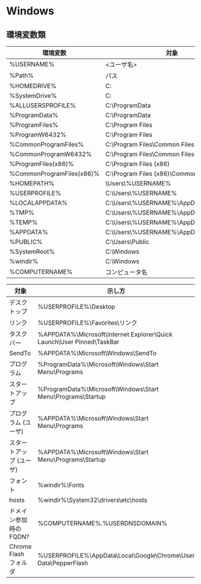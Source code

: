 # Windows

## 環境変数類

| 環境変数 | 対象 | xx |
|---|---|---|
| %USERNAME% | <ユーザ名> |
| %Path% | パス |
| %HOMEDRIVE% | C: |
| %SystemDrive% | C: |
| %ALLUSERSPROFILE% | C:\ProgramData |
| %ProgramData% | C:\ProgramData |
| %ProgramFiles% | C:\Program Files |
| %ProgramW6432% | C:\Program Files |
| %CommonProgramFiles% | C:\Program Files\Common Files |
| %CommonProgramW6432% | C:\Program Files\Common Files |
| %ProgramFiles(x86)% | C:\Program Files (x86) |
| %CommonProgramFiles(x86)% | C:\Program Files (x86)\Common Files |
| %HOMEPATH% | \Users\\%USERNAME% |
| %USERPROFILE% | C:\Users\\%USERNAME% |
| %LOCALAPPDATA% | C:\Users\\%USERNAME%\AppData\Local |
| %TMP% | C:\Users\\%USERNAME%\AppData\Local\Temp |
| %TEMP% | C:\Users\\%USERNAME%\AppData\Local\Temp |
| %APPDATA% | C:\Users\\%USERNAME%\AppData\Roaming |
| %PUBLIC% | C:\Users\Public |
| %SystemRoot% | C:\Windows |
| %windir% | C:\Windows |
| %COMPUTERNAME% | コンピュータ名 |

| 対象 | 示し方 | xx |
|---|---|---|
| デスクトップ | %USERPROFILE%\Desktop |
| リンク | %USERPROFILE%\Favorites\リンク |
| タスクバー | %APPDATA%\Microsoft\Internet Explorer\Quick Launch\User Pinned\TaskBar |
| SendTo | %APPDATA%\Microsoft\Windows\SendTo |
| プログラム | %ProgramData%\Microsoft\Windows\Start Menu\Programs |
| スタートアップ | %ProgramData%\Microsoft\Windows\Start Menu\Programs\Startup |
| プログラム (ユーザ) | %APPDATA%\Microsoft\Windows\Start Menu\Programs |
| スタートアップ (ユーザ) | %APPDATA%\Microsoft\Windows\Start Menu\Programs\Startup |
| フォント | %windir%\Fonts |
| hosts | %windir%\System32\drivers\etc\hosts |
| ドメイン参加時の FQDN? | %COMPUTERNAME%.%USERDNSDOMAIN% |
| Chrome Flash フォルダ | %USERPROFILE%\AppData\Local\Google\Chrome\User Data\PepperFlash |
